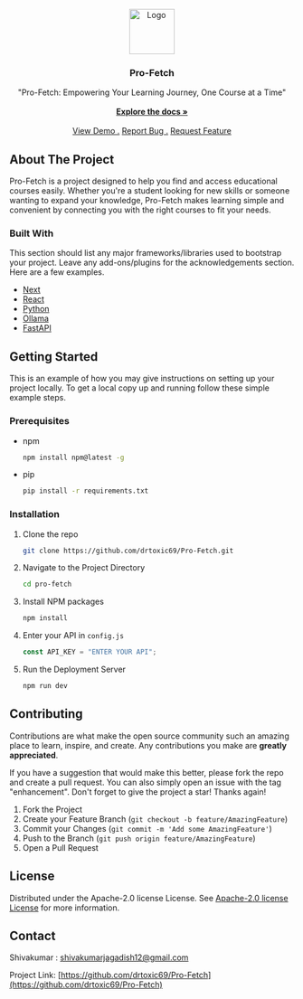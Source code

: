 
<br/>
<div align="center">
<a href="https://github.com/ShaanCoding/ReadME-Generator">
<img src="https://www.v0.app/api/image/lucide-rocket-icon.png?id=eyJmbiI6ImdldEljb25IZXJvSW1hZ2UiLCJhcmdzIjp7Imljb25TZXRTbHVnIjoibHVjaWRlIiwiaWNvblNsdWciOiJyb2NrZXQifX0" alt="Logo" width="80" height="80">
</a>
<h3 align="center">Pro-Fetch</h3>
<p align="center">
"Pro-Fetch: Empowering Your Learning Journey, One Course at a Time"
<br/>
<br/>
<a href="https://github.com/drtoxic69/Pro-Fetch/blob/main/README.md"><strong>Explore the docs »</strong></a>
<br/>
<br/>
<a href="https://github.com/drtoxic69/Pro-Fetch">View Demo .</a>  
<a href="https://github.com/drtoxic69/Pro-Fetch/issues">Report Bug .</a>
<a href="https://github.com/drtoxic69/Pro-Fetch/pulls">Request Feature</a>
</p>
</div>

## About The Project


Pro-Fetch is a project designed to help you find and access educational courses easily. Whether you're a student looking for new skills or someone wanting to expand your knowledge, Pro-Fetch makes learning simple and convenient by connecting you with the right courses to fit your needs.
### Built With

This section should list any major frameworks/libraries used to bootstrap your project. Leave any add-ons/plugins for the acknowledgements section. Here are a few examples.

- [Next](https://nextjs.org)
- [React](https://reactjs.org)
- [Python](https://www.python.org/)
- [Ollama](https://ollama.com/)
- [FastAPI](https://fastapi.tiangolo.com/)
## Getting Started

This is an example of how you may give instructions on setting up your project locally.
To get a local copy up and running follow these simple example steps.
### Prerequisites

- npm
  ```sh
  npm install npm@latest -g
  ```
- pip 
  ```sh
  pip install -r requirements.txt
  ```
### Installation


1. Clone the repo
   ```sh
   git clone https://github.com/drtoxic69/Pro-Fetch.git
   ```
2. Navigate to the Project Directory
   ```sh
   cd pro-fetch
   ```

3. Install NPM packages
   ```sh
   npm install
   ```
4. Enter your API in `config.js`
   ```js
   const API_KEY = "ENTER YOUR API";
   ```
5. Run the Deployment Server
    ```sh
   npm run dev
   ```
## Contributing

Contributions are what make the open source community such an amazing place to learn, inspire, and create. Any contributions you make are **greatly appreciated**.

If you have a suggestion that would make this better, please fork the repo and create a pull request. You can also simply open an issue with the tag "enhancement".
Don't forget to give the project a star! Thanks again!

1. Fork the Project
2. Create your Feature Branch (`git checkout -b feature/AmazingFeature`)
3. Commit your Changes (`git commit -m 'Add some AmazingFeature'`)
4. Push to the Branch (`git push origin feature/AmazingFeature`)
5. Open a Pull Request
## License

Distributed under the Apache-2.0 license License. See [Apache-2.0 license License](http://www.apache.org/licenses/) for more information.
## Contact

Shivakumar : shivakumarjagadish12@gmail.com

Project Link: [https://github.com/drtoxic69/Pro-Fetch](https://github.com/drtoxic69/Pro-Fetch)
